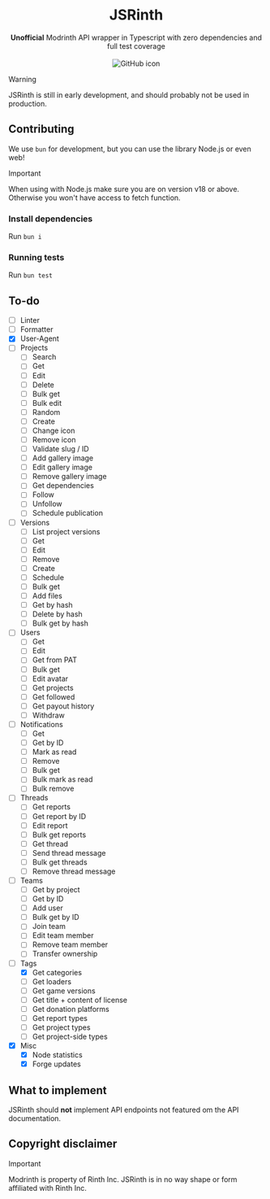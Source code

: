 <h1 align="center"> JSRinth </h1>
<p align="center">
  <strong>Unofficial</strong> Modrinth API wrapper in Typescript with zero dependencies and full test coverage
  <br><br>
  <img
    src="https://cdn.jsdelivr.net/npm/@intergrav/devins-badges@3/assets/cozy/available/github_vector.svg"
    alt="GitHub icon"
  />
</p>

> [!WARNING]
> JSRinth is still in early development, and should probably not be used in production.

## Contributing

We use `bun` for development, but you can use the library Node.js or even web!

> [!IMPORTANT]
> When using with Node.js make sure you are on version v18 or above.
> Otherwise you won't have access to fetch function.

### Install dependencies

Run `bun i`

### Running tests

Run `bun test`

## To-do

- [ ] Linter
- [ ] Formatter
- [x] User-Agent
- [ ] Projects
  - [ ] Search
  - [ ] Get
  - [ ] Edit
  - [ ] Delete
  - [ ] Bulk get
  - [ ] Bulk edit
  - [ ] Random
  - [ ] Create
  - [ ] Change icon
  - [ ] Remove icon
  - [ ] Validate slug / ID
  - [ ] Add gallery image
  - [ ] Edit gallery image
  - [ ] Remove gallery image
  - [ ] Get dependencies
  - [ ] Follow
  - [ ] Unfollow
  - [ ] Schedule publication
- [ ] Versions
  - [ ] List project versions
  - [ ] Get
  - [ ] Edit
  - [ ] Remove
  - [ ] Create
  - [ ] Schedule
  - [ ] Bulk get
  - [ ] Add files
  - [ ] Get by hash
  - [ ] Delete by hash
  - [ ] Bulk get by hash
- [ ] Users
  - [ ] Get
  - [ ] Edit
  - [ ] Get from PAT
  - [ ] Bulk get
  - [ ] Edit avatar
  - [ ] Get projects
  - [ ] Get followed
  - [ ] Get payout history
  - [ ] Withdraw
- [ ] Notifications
  - [ ] Get
  - [ ] Get by ID
  - [ ] Mark as read
  - [ ] Remove
  - [ ] Bulk get
  - [ ] Bulk mark as read
  - [ ] Bulk remove
- [ ] Threads
  - [ ] Get reports
  - [ ] Get report by ID
  - [ ] Edit report
  - [ ] Bulk get reports
  - [ ] Get thread
  - [ ] Send thread message
  - [ ] Bulk get threads
  - [ ] Remove thread message
- [ ] Teams
  - [ ] Get by project
  - [ ] Get by ID
  - [ ] Add user
  - [ ] Bulk get by ID
  - [ ] Join team
  - [ ] Edit team member
  - [ ] Remove team member
  - [ ] Transfer ownership
- [ ] Tags
  - [x] Get categories
  - [ ] Get loaders
  - [ ] Get game versions
  - [ ] Get title + content of license
  - [ ] Get donation platforms
  - [ ] Get report types
  - [ ] Get project types
  - [ ] Get project-side types
- [x] Misc
  - [x] Node statistics
  - [x] Forge updates

## What to implement

JSRinth should **not** implement API endpoints not featured om the API documentation.

## Copyright disclaimer

> [!Important]
> Modrinth is property of Rinth Inc. JSRinth is in no way shape or form affiliated with Rinth Inc.
